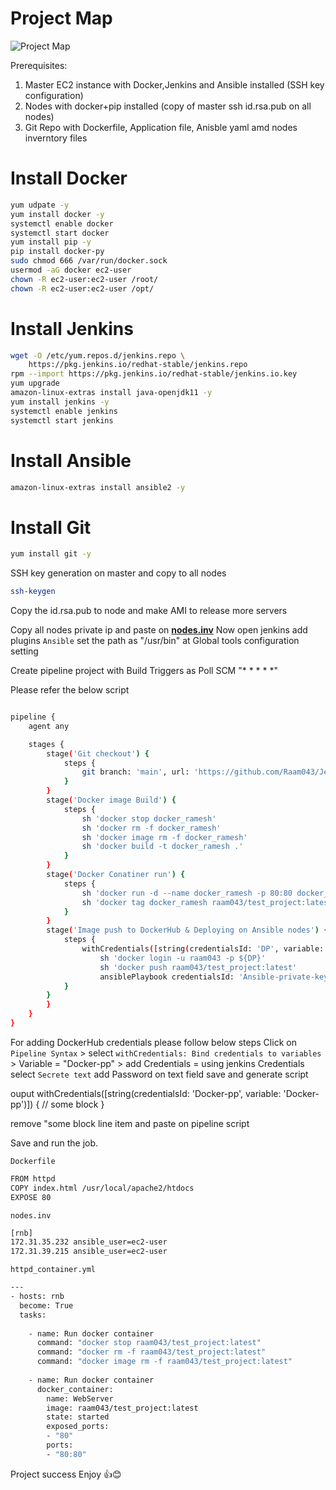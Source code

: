 # Project Map
![Project Map](https://user-images.githubusercontent.com/111989928/198696150-0ec910dc-096f-402e-8917-2c719133825e.png)




Prerequisites:
1. Master EC2 instance with Docker,Jenkins and Ansible installed (SSH key configuration)
2. Nodes with docker+pip installed (copy of master ssh id.rsa.pub on all nodes)
3. Git Repo with Dockerfile, Application file, Anisble yaml amd nodes inverntory files


# Install Docker
```sh
yum udpate -y
yum install docker -y
systemctl enable docker
systemctl start docker
yum install pip -y
pip install docker-py
sudo chmod 666 /var/run/docker.sock
usermod -aG docker ec2-user
chown -R ec2-user:ec2-user /root/
chown -R ec2-user:ec2-user /opt/

```

# Install Jenkins
```sh
wget -O /etc/yum.repos.d/jenkins.repo \
    https://pkg.jenkins.io/redhat-stable/jenkins.repo
rpm --import https://pkg.jenkins.io/redhat-stable/jenkins.io.key
yum upgrade
amazon-linux-extras install java-openjdk11 -y
yum install jenkins -y
systemctl enable jenkins
systemctl start jenkins
```

# Install Ansible 
```sh
amazon-linux-extras install ansible2 -y
```

# Install Git
```sh
yum install git -y
```

SSH key generation on master and copy to all nodes

```sh
ssh-keygen
```
Copy the id.rsa.pub to node and make AMI to release more servers

Copy all nodes private ip and paste on **[nodes.inv](https://github.com/Raam043/CICD_Project-Deploy_Webapp_to_docker_containers_using_Ansible-LINUX/blob/2360cc582c9fe661424b4dde6e6ffb77d44c3547/nodes.inv)**
Now open jenkins add plugins `Ansible` set the path as "/usr/bin" at Global tools configuration setting

Create pipeline project with Build Triggers as Poll SCM "* * * * *"

Please refer the below script 
```sh

pipeline {
    agent any

    stages {
        stage('Git checkout') {
            steps {
                git branch: 'main', url: 'https://github.com/Raam043/Jenkins-project-test.git'
            }
        }
        stage('Docker image Build') {
            steps {
                sh 'docker stop docker_ramesh'
                sh 'docker rm -f docker_ramesh'
                sh 'docker image rm -f docker_ramesh'
                sh 'docker build -t docker_ramesh .'
            }
        }
        stage('Docker Conatiner run') {
            steps {
                sh 'docker run -d --name docker_ramesh -p 80:80 docker_ramesh'
                sh 'docker tag docker_ramesh raam043/test_project:latest'
            }
        }
        stage('Image push to DockerHub & Deploying on Ansible nodes') {
            steps {
                withCredentials([string(credentialsId: 'DP', variable: 'DP')]) {
                    sh 'docker login -u raam043 -p ${DP}'
                    sh 'docker push raam043/test_project:latest'
                    ansiblePlaybook credentialsId: 'Ansible-private-key', disableHostKeyChecking: true, installation: 'ansible', inventory: 'nodes.inv', playbook: 'httpd_container.yml'
            }
        }
        }
    }
}


```

For adding DockerHub credentials please follow below steps
Click on `Pipeline Syntax` > select `withCredentials: Bind credentials to variables` > Variable = "Docker-pp" > add Credentials = using jenkins Credentials 
select `Secrete text` add Password on text field save and generate script

ouput
withCredentials([string(credentialsId: 'Docker-pp', variable: 'Docker-pp')]) {
    // some block
}

remove "some block line item and paste on pipeline script

Save and run the job.



`Dockerfile`
```sh
FROM httpd
COPY index.html /usr/local/apache2/htdocs
EXPOSE 80
```


`nodes.inv`
```sh
[rnb]
172.31.35.232 ansible_user=ec2-user
172.31.39.215 ansible_user=ec2-user
```

`httpd_container.yml`
```sh
---
- hosts: rnb
  become: True
  tasks:
        
    - name: Run docker container
      command: "docker stop raam043/test_project:latest"
      command: "docker rm -f raam043/test_project:latest"
      command: "docker image rm -f raam043/test_project:latest"
      
    - name: Run docker container
      docker_container:
        name: WebServer
        image: raam043/test_project:latest
        state: started
        exposed_ports:
        - "80"
        ports:
        - "80:80"
 ```
 
 
 Project success Enjoy 👍😊

